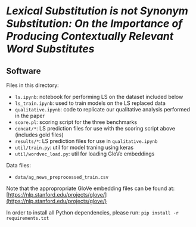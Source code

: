 # *Lexical Substitution is not Synonym Substitution: On the Importance of Producing Contextually Relevant Word Substitutes*
## Software
Files in this directory:

- `ls.ipynb`: notebook for performing LS on the dataset included below
- `ls_train.ipynb`: used to train models on the LS replaced data
- `qualitative.ipynb`: code to replicate our qualitative analysis performed in the paper
- `score.pl`: scoring script for the three benchmarks
- `concat/*`: LS prediction files for use with the scoring script above (includes gold files)
- `results/*`: LS prediction files for use in `qualitative.ipynb`
- `util/train.py`: util for model traning using keras
- `util/wordvec_load.py`: util for loading GloVe embeddings

Data files:

- `data/ag_news_preprocessed_train.csv`

Note that the appropropriate GloVe embedding files can be found at: [https://nlp.stanford.edu/projects/glove/](https://nlp.stanford.edu/projects/glove/)

In order to install all Python dependencies, please run: `pip install -r requirements.txt`